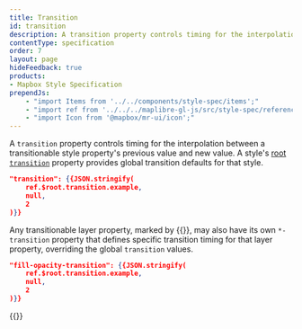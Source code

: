```yaml
---
title: Transition
id: transition
description: A transition property controls timing for the interpolation between a transitionable style property's previous value and new value.
contentType: specification
order: 7
layout: page
hideFeedback: true
products:
- Mapbox Style Specification
prependJs:
    - "import Items from '../../components/style-spec/items';"
    - "import ref from '../../../maplibre-gl-js/src/style-spec/reference/latest';"
    - "import Icon from '@mapbox/mr-ui/icon';"
---
```


A `transition` property controls timing for the interpolation between a transitionable style property's previous value and new value. A style's <a href="#root-transition" title="link to root-transition">root `transition`</a> property provides global transition defaults for that style.

```json
"transition": {{JSON.stringify(
    ref.$root.transition.example,
    null,
    2
)}}
```
Any transitionable layer property, marked by {{<Icon
        name="opacity"
        inline={true}
    />}}, may also have its own `*-transition` property that defines specific transition timing for that layer property, overriding the global `transition` values.

```json
"fill-opacity-transition": {{JSON.stringify(
    ref.$root.transition.example,
    null,
    2
)}}
```
<!--
START GENERATED CONTENT:
Content in this section is generated directly using the MapLibre Style
Specification. To update any content displayed in this section, make edits to:
https://github.com/maplibre/maplibre-gl-js/blob/main/src/style-spec/reference/v8.json.
-->
{{<Items headingLevel='2' entry={ref.transition} />}}
<!-- END GENERATED CONTENT -->
